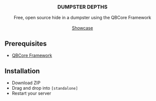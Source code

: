 <h3 align="center">DUMPSTER DEPTHS</h3>

  <p align="center">
    Free, open source hide in a dumpster using the QBCore Framework
    <br />
    <br />
    <a href="https://youtu.be/m-2BUUgmseQ">Showcase</a>
  </p>
</p>

## Prerequisites

* [QBCore Framework](https://github.com/qbcore-framework)

## Installation

* Download ZIP
* Drag and drop into `[standalone]`
* Restart your server